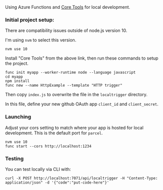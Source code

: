 Using Azure Functions and [Core Tools](https://github.com/Azure/azure-functions-core-tools/blob/dev/README.md) for local development.


### Initial project setup:
There are compatibility issues outside of node.js version 10.

I'm using `nvm` to select this version.
```
nvm use 10
```

Install "Core Tools" from the above link, then run these commands to setup the project.
```
func init myapp --worker-runtime node --language javascript
cd myapp
npm install
func new --name HttpExample --template "HTTP trigger"
```

Then copy `index.js` to overwrite the file in the `localtrigger` directory.

In this file, define your new github OAuth app `client_id` and `client_secret`.

### Launching

Adjust your cors setting to match where your app is hosted for local development. This is the default port for `parcel`.
```
nvm use 10
func start --cors http://localhost:1234
```

### Testing

You can test locally via CLI with:
```
curl -X POST http://localhost:7071/api/localtrigger -H "Content-Type: application/json" -d '{"code":"put-code-here"}'
```
